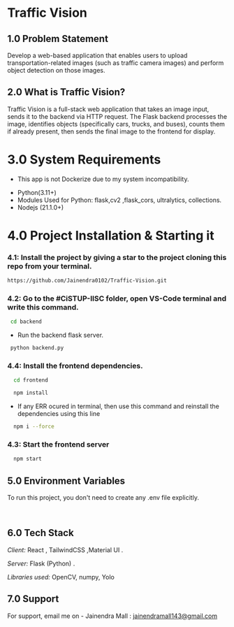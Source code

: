 # Traffic Vision

## 1.0 Problem Statement

Develop a web-based application that enables users to upload transportation-related images (such as traffic camera images) and perform object detection on those images.

## 2.0 What is Traffic Vision?

Traffic Vision is a full-stack web application that takes an image input, sends it to the backend via HTTP request. The Flask backend processes the image, identifies objects (specifically cars, trucks, and buses), counts them if already present, then sends the final image to the frontend for display.

# 3.0 System Requirements
* This app is not Dockerize due to my system incompatibility.

- Python(3.11+)
- Modules Used for Python: flask,cv2 ,flask_cors, ultralytics, collections.
- Nodejs (21.1.0+)


# 4.0 Project Installation & Starting it

### 4.1: Install the project by giving a star to the project cloning this repo from your terminal.

```bash
https://github.com/Jainendra0102/Traffic-Vision.git
```


### 4.2: Go to the #CiSTUP-IISC folder, open VS-Code terminal and write this command.
 ``` bash
  cd backend
```

- Run the backend flask server.
 ``` bash
  python backend.py
```
 
### 4.4: Install the frontend dependencies.

```bash
  cd frontend
```

```bash
  npm install
```
- If any ERR ocured in terminal, then use this command and reinstall the dependencies using this line
```bash
  npm i --force
```

### 4.3: Start the frontend server
```bash
  npm start
```

## 5.0 Environment Variables
To run this project, you don't need to create any .env file explicitly.

</br>
  
## 6.0 Tech Stack

_Client:_ React , TailwindCSS ,Material UI .

_Server:_ Flask (Python) .

_Libraries used:_ OpenCV, numpy, Yolo


## 7.0 Support

For support, email me on -
Jainendra Mall : jainendramall143@gmail.com
</br>
 
 
